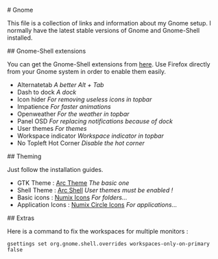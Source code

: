 # Gnome

This file is a collection of links and information about my Gnome setup.
I normally have the latest stable versions of Gnome and Gnome-Shell installed.

## Gnome-Shell extensions

You can get the Gnome-Shell extensions from [here](https://extensions.gnome.org/).
Use Firefox directly from your Gnome system in order to enable them easily.

* Alternatetab *A better Alt + Tab*
* Dash to dock *A dock*
* Icon hider *For removing useless icons in topbar*
* Impatience *For faster animations*
* Openweather *For the weather in topbar*
* Panel OSD *For replacing notifications because of dock*
* User themes *For themes*
* Workspace indicator *Workspace indicator in topbar*
* No Topleft Hot Corner *Disable the hot corner*

## Theming

Just follow the installation guides.

* GTK Theme : [Arc Theme](https://github.com/horst3180/arc-theme) *The basic one*
* Shell Theme : [Arc Shell](https://github.com/horst3180/arc-theme) *User themes must be enabled !*
* Basic icons : [Numix Icons](https://github.com/numixproject/numix-icon-theme) *For folders...* 
* Application Icons : [Numix Circle Icons](https://github.com/numixproject/numix-icon-theme-circle) *For applications...*

## Extras

Here is a command to fix the workspaces for multiple monitors :

```
gsettings set org.gnome.shell.overrides workspaces-only-on-primary false
```
